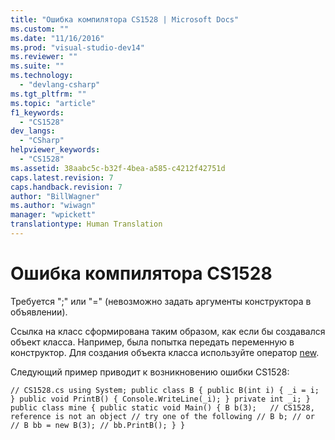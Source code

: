 ```yaml
---
title: "Ошибка компилятора CS1528 | Microsoft Docs"
ms.custom: ""
ms.date: "11/16/2016"
ms.prod: "visual-studio-dev14"
ms.reviewer: ""
ms.suite: ""
ms.technology: 
  - "devlang-csharp"
ms.tgt_pltfrm: ""
ms.topic: "article"
f1_keywords: 
  - "CS1528"
dev_langs: 
  - "CSharp"
helpviewer_keywords: 
  - "CS1528"
ms.assetid: 38aabc5c-b32f-4bea-a585-c4212f42751d
caps.latest.revision: 7
caps.handback.revision: 7
author: "BillWagner"
ms.author: "wiwagn"
manager: "wpickett"
translationtype: Human Translation
---
```

# Ошибка компилятора CS1528
Требуется ";" или "\=" \(невозможно задать аргументы конструктора в объявлении\).  
  
 Ссылка на класс сформирована таким образом, как если бы создавался объект класса. Например, была попытка передать переменную в конструктор. Для создания объекта класса используйте оператор [new](../../csharp/language-reference/keywords/new.md).  
  
 Следующий пример приводит к возникновению ошибки CS1528:  
  
```  
// CS1528.cs using System; public class B { public B(int i) { _i = i; } public void PrintB() { Console.WriteLine(_i); } private int _i; } public class mine { public static void Main() { B b(3);   // CS1528, reference is not an object // try one of the following // B b; // or // B bb = new B(3); // bb.PrintB(); } }  
```